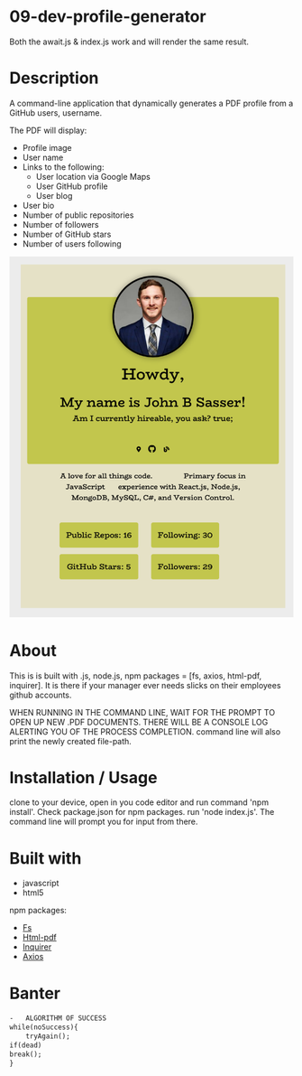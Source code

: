 # 09-dev-profile-generator

Both the await.js & index.js work and will render the same result.

# Description

A command-line application that dynamically generates a PDF profile from a GitHub users, username.

The PDF will display:

- Profile image
- User name
- Links to the following:
  - User location via Google Maps
  - User GitHub profile
  - User blog
- User bio
- Number of public repositories
- Number of followers
- Number of GitHub stars
- Number of users following

![photo of project](./profile-gen-pdf.png)

# About

This is is built with .js, node.js, npm packages = [fs, axios, html-pdf, inquirer].
It is there if your manager ever needs slicks on their employees github accounts.

WHEN RUNNING IN THE COMMAND LINE, WAIT FOR THE PROMPT TO OPEN UP NEW .PDF DOCUMENTS.
THERE WILL BE A CONSOLE LOG ALERTING YOU OF THE PROCESS COMPLETION.
command line will also print the newly created file-path.

# Installation / Usage

clone to your device, open in you code editor and run command 'npm install'. Check package.json for npm packages. run 'node index.js'.
The command line will prompt you for input from there.

# Built with

- javascript
- html5

npm packages:

- [Fs](https://www.npmjs.com/package/fs-js)
- [Html-pdf](https://www.npmjs.com/package/html-pdf)
- [Inquirer](https://www.npmjs.com/package/inquirer)
- [Axios](https://www.npmjs.com/package/axios)

# Banter

    -   ALGORITHM OF SUCCESS
    while(noSuccess){
        tryAgain();
    if(dead)
    break();
    }
